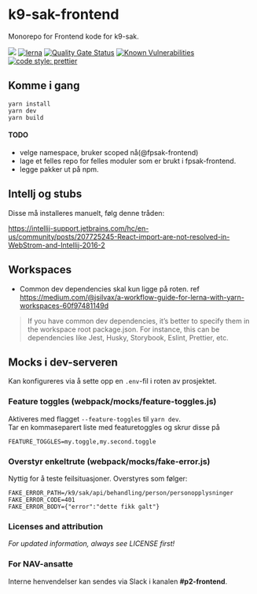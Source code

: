 # k9-sak-frontend
Monorepo for Frontend kode for k9-sak.

[![](https://github.com/navikt/k9-sak-web/workflows/Deploy%20Docker%20image/badge.svg)](https://github.com/navikt/k9-sak-web/actions?query=workflow%3A%22Deploy+Docker+image%22)
[![lerna](https://img.shields.io/badge/maintained%20with-lerna-cc00ff.svg)](https://lernajs.io/)
[![Quality Gate Status](https://sonarcloud.io/api/project_badges/measure?project=navikt_k9-sak-frontend&metric=alert_status)](https://sonarcloud.io/dashboard?id=navikt_k9-sak-frontend)
[![Known Vulnerabilities](https://snyk.io/test/github/navikt/k9-sak-frontend/badge.svg)](https://snyk.io/test/github/navikt/k9-sak-frontend)
[![code style: prettier](https://img.shields.io/badge/code_style-prettier-ff69b4.svg?style=flat-square)](https://github.com/prettier/prettier)

## Komme i gang
````
yarn install
yarn dev
yarn build
````

#### TODO
* velge namespace, bruker scoped nå(@fpsak-frontend)
* lage et felles repo for felles moduler som er brukt i fpsak-frontend.
* legge pakker ut på npm.

## Intellj og stubs
Disse må installeres manuelt, følg denne tråden:

https://intellij-support.jetbrains.com/hc/en-us/community/posts/207725245-React-import-are-not-resolved-in-WebStrom-and-Intellij-2016-2

## Workspaces
* Common dev dependencies skal kun ligge på roten. ref
https://medium.com/@jsilvax/a-workflow-guide-for-lerna-with-yarn-workspaces-60f97481149d
>If you have common dev dependencies, it’s better to specify them in the workspace root package.json.
>For instance, this can be dependencies like Jest, Husky, Storybook, Eslint, Prettier, etc.

## Mocks i dev-serveren
Kan konfigureres via å sette opp en `.env`-fil i roten av prosjektet.
### Feature toggles (webpack/mocks/feature-toggles.js)
Aktiveres med flagget `--feature-toggles` til `yarn dev`.  
Tar en kommaseparert liste med featuretoggles og skrur disse på
```
FEATURE_TOGGLES=my.toggle,my.second.toggle
```

### Overstyr enkeltrute (webpack/mocks/fake-error.js)
Nyttig for å teste feilsituasjoner. Overstyres som følger:
```
FAKE_ERROR_PATH=/k9/sak/api/behandling/person/personopplysninger
FAKE_ERROR_CODE=401
FAKE_ERROR_BODY={"error":"dette fikk galt"}
```

### Licenses and attribution
*For updated information, always see LICENSE first!*

### For NAV-ansatte
Interne henvendelser kan sendes via Slack i kanalen **#p2-frontend**.
